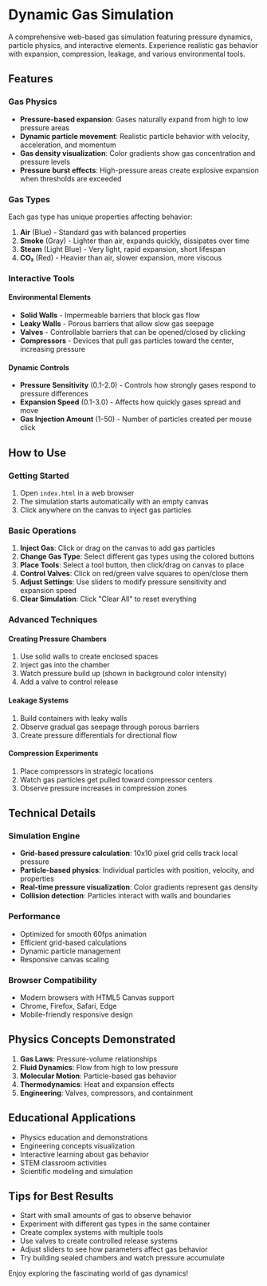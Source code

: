 # Dynamic Gas Simulation

A comprehensive web-based gas simulation featuring pressure dynamics, particle physics, and interactive elements. Experience realistic gas behavior with expansion, compression, leakage, and various environmental tools.

## Features

### Gas Physics
- **Pressure-based expansion**: Gases naturally expand from high to low pressure areas
- **Dynamic particle movement**: Realistic particle behavior with velocity, acceleration, and momentum
- **Gas density visualization**: Color gradients show gas concentration and pressure levels
- **Pressure burst effects**: High-pressure areas create explosive expansion when thresholds are exceeded

### Gas Types
Each gas type has unique properties affecting behavior:

1. **Air** (Blue) - Standard gas with balanced properties
2. **Smoke** (Gray) - Lighter than air, expands quickly, dissipates over time
3. **Steam** (Light Blue) - Very light, rapid expansion, short lifespan
4. **CO₂** (Red) - Heavier than air, slower expansion, more viscous

### Interactive Tools

#### Environmental Elements
- **Solid Walls** - Impermeable barriers that block gas flow
- **Leaky Walls** - Porous barriers that allow slow gas seepage
- **Valves** - Controllable barriers that can be opened/closed by clicking
- **Compressors** - Devices that pull gas particles toward the center, increasing pressure

#### Dynamic Controls
- **Pressure Sensitivity** (0.1-2.0) - Controls how strongly gases respond to pressure differences
- **Expansion Speed** (0.1-3.0) - Affects how quickly gases spread and move
- **Gas Injection Amount** (1-50) - Number of particles created per mouse click

## How to Use

### Getting Started
1. Open `index.html` in a web browser
2. The simulation starts automatically with an empty canvas
3. Click anywhere on the canvas to inject gas particles

### Basic Operations
1. **Inject Gas**: Click or drag on the canvas to add gas particles
2. **Change Gas Type**: Select different gas types using the colored buttons
3. **Place Tools**: Select a tool button, then click/drag on canvas to place
4. **Control Valves**: Click on red/green valve squares to open/close them
5. **Adjust Settings**: Use sliders to modify pressure sensitivity and expansion speed
6. **Clear Simulation**: Click "Clear All" to reset everything

### Advanced Techniques

#### Creating Pressure Chambers
1. Use solid walls to create enclosed spaces
2. Inject gas into the chamber
3. Watch pressure build up (shown in background color intensity)
4. Add a valve to control release

#### Leakage Systems
1. Build containers with leaky walls
2. Observe gradual gas seepage through porous barriers
3. Create pressure differentials for directional flow

#### Compression Experiments
1. Place compressors in strategic locations
2. Watch gas particles get pulled toward compressor centers
3. Observe pressure increases in compression zones

## Technical Details

### Simulation Engine
- **Grid-based pressure calculation**: 10x10 pixel grid cells track local pressure
- **Particle-based physics**: Individual particles with position, velocity, and properties
- **Real-time pressure visualization**: Color gradients represent gas density
- **Collision detection**: Particles interact with walls and boundaries

### Performance
- Optimized for smooth 60fps animation
- Efficient grid-based calculations
- Dynamic particle management
- Responsive canvas scaling

### Browser Compatibility
- Modern browsers with HTML5 Canvas support
- Chrome, Firefox, Safari, Edge
- Mobile-friendly responsive design

## Physics Concepts Demonstrated

1. **Gas Laws**: Pressure-volume relationships
2. **Fluid Dynamics**: Flow from high to low pressure
3. **Molecular Motion**: Particle-based gas behavior
4. **Thermodynamics**: Heat and expansion effects
5. **Engineering**: Valves, compressors, and containment

## Educational Applications

- Physics education and demonstrations
- Engineering concepts visualization
- Interactive learning about gas behavior
- STEM classroom activities
- Scientific modeling and simulation

## Tips for Best Results

- Start with small amounts of gas to observe behavior
- Experiment with different gas types in the same container
- Create complex systems with multiple tools
- Use valves to create controlled release systems
- Adjust sliders to see how parameters affect gas behavior
- Try building sealed chambers and watch pressure accumulate

Enjoy exploring the fascinating world of gas dynamics! 